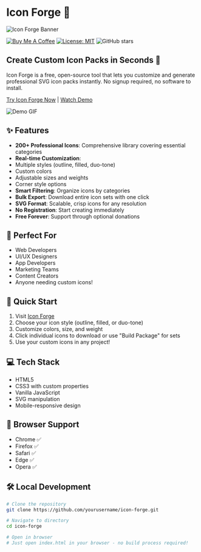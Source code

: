 # Icon Forge 🎨

![Icon Forge Banner](link-to-banner-image.png)

[![Buy Me A Coffee](https://img.shields.io/badge/Buy%20Me%20A%20Coffee-Support-yellow.svg)](your-coffee-link)
[![License: MIT](https://img.shields.io/badge/License-MIT-blue.svg)](https://opensource.org/licenses/MIT)
![GitHub stars](https://img.shields.io/github/stars/yourusername/icon-forge?style=social)

## Create Custom Icon Packs in Seconds 🚀

Icon Forge is a free, open-source tool that lets you customize and generate professional SVG icon packs instantly. No signup required, no software to install.

[Try Icon Forge Now](your-website-url) | [Watch Demo](youtube-link)

![Demo GIF](link-to-demo.gif)

## ✨ Features

- **200+ Professional Icons**: Comprehensive library covering essential categories
- **Real-time Customization**: 
 - Multiple styles (outline, filled, duo-tone)
 - Custom colors
 - Adjustable sizes and weights
 - Corner style options
- **Smart Filtering**: Organize icons by categories
- **Bulk Export**: Download entire icon sets with one click
- **SVG Format**: Scalable, crisp icons for any resolution
- **No Registration**: Start creating immediately
- **Free Forever**: Support through optional donations

## 🎯 Perfect For

- Web Developers
- UI/UX Designers
- App Developers
- Marketing Teams
- Content Creators
- Anyone needing custom icons!

## 🚀 Quick Start

1. Visit [Icon Forge](your-website-url)
2. Choose your icon style (outline, filled, or duo-tone)
3. Customize colors, size, and weight
4. Click individual icons to download or use "Build Package" for sets
5. Use your custom icons in any project!

## 💻 Tech Stack

- HTML5
- CSS3 with custom properties
- Vanilla JavaScript
- SVG manipulation
- Mobile-responsive design

## 📱 Browser Support

- Chrome ✅
- Firefox ✅
- Safari ✅
- Edge ✅
- Opera ✅

## 🛠️ Local Development

```bash
# Clone the repository
git clone https://github.com/yourusername/icon-forge.git

# Navigate to directory
cd icon-forge

# Open in browser
# Just open index.html in your browser - no build process required!
